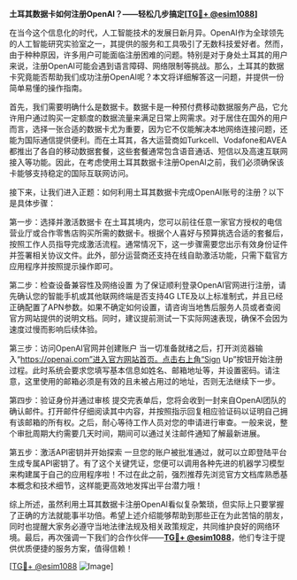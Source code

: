 **土耳其数据卡如何注册OpenAI？——轻松几步搞定[[TG💪+ @esim1088](https://t.me/s/esim1088)]**

在当今这个信息化的时代，人工智能技术的发展日新月异。OpenAI作为全球领先的人工智能研究实验室之一，其提供的服务和工具吸引了无数科技爱好者。然而，由于种种原因，许多用户可能面临注册困难的问题。特别是对于身处土耳其的用户来说，注册OpenAI可能会遇到语言障碍、网络限制等挑战。那么，土耳其的数据卡究竟能否帮助我们成功注册OpenAI呢？本文将详细解答这一问题，并提供一份简单易懂的操作指南。

首先，我们需要明确什么是数据卡。数据卡是一种预付费移动数据服务产品，它允许用户通过购买一定额度的数据流量来满足日常上网需求。对于居住在国外的用户而言，选择一张合适的数据卡尤为重要，因为它不仅能解决本地网络连接问题，还能为国际通信提供便利。而在土耳其，各大运营商如Turkcell、Vodafone和AVEA都推出了各自的移动数据套餐，这些套餐通常包含语音通话、短信以及高速互联网接入等功能。因此，在考虑使用土耳其数据卡注册OpenAI之前，我们必须确保该卡能够支持稳定的国际互联网访问。

接下来，让我们进入正题：如何利用土耳其数据卡完成OpenAI账号的注册？以下是具体步骤：

第一步：选择并激活数据卡
在土耳其境内，您可以前往任意一家官方授权的电信营业厅或合作零售店购买所需的数据卡。根据个人喜好与预算挑选合适的套餐后，按照工作人员指导完成激活流程。通常情况下，这一步骤需要您出示有效身份证件并签署相关协议文件。此外，部分运营商还支持在线自助激活功能，只需下载官方应用程序并按照提示操作即可。

第二步：检查设备兼容性及网络设置
为了保证顺利登录OpenAI官网进行注册，请先确认您的智能手机或其他联网终端是否支持4G LTE及以上标准制式，并且已经正确配置了APN参数。如果不确定如何设置，请咨询当地售后服务人员或者查阅官方网站提供的说明文档。同时，建议提前测试一下实际网速表现，确保不会因为速度过慢而影响后续体验。

第三步：访问OpenAI官网并创建账户
当一切准备就绪之后，打开浏览器输入“https://openai.com”进入官方网站首页。点击右上角“Sign Up”按钮开始注册过程。此时系统会要求您填写基本信息如姓名、邮箱地址等，并设置密码。请注意，这里使用的邮箱必须是有效的且未被占用过的地址，否则无法继续下一步。

第四步：验证身份并通过审核
提交完表单后，您将会收到一封来自OpenAI团队的确认邮件。打开邮件仔细阅读其中内容，并按照指示回复相应验证码以证明自己拥有该邮箱的所有权。之后，耐心等待工作人员对您的申请进行审查。一般来说，整个审批周期大约需要几天时间，期间可以通过关注邮件通知了解最新进展。

第五步：激活API密钥并开始探索
一旦您的账户被批准通过，就可以立即登陆平台生成专属API密钥了。有了这个关键凭证，您便可以调用各种先进的机器学习模型来构建属于自己的应用程序啦！不过在此之前，强烈推荐先浏览官方文档库熟悉基本概念和技术细节，这样能更高效地发挥出平台潜力哦！

综上所述，虽然利用土耳其数据卡注册OpenAI看似复杂繁琐，但实际上只要掌握了正确的方法就能事半功倍。希望上述介绍能够帮助到那些正在为此苦恼的朋友，同时也提醒大家务必遵守当地法律法规及相关政策规定，共同维护良好的网络环境。最后，再次强调一下我们的合作伙伴——**[TG💪+ @esim1088](https://t.me/s/esim1088)**，他们专注于提供优质便捷的服务方案，值得信赖！

[[TG💪+ @esim1088](https://t.me/s/esim1088) ![Image](https://i.postimg.cc/4NQfJmqS/Snipaste-2025-05-13-00-14-12.png)]